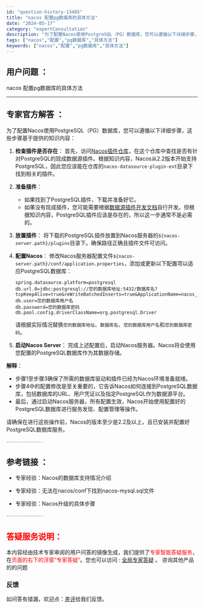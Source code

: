 ```yaml
---
id: "question-history-13485"
title: "nacos 配置pg数据库的具体方法"
date: "2024-05-17"
category: "expertConsultation"
description: "为了配置Nacos使用PostgreSQL（PG）数据库，您可以遵循以下详细步骤，这些步骤基于提供的知识内容：1. **检查插件是否存在**：   首先，访问[Nacos插件仓库](https://github.com/nacos-group/nacos-plugin)，在这个仓库中查找是否有针对P"
tags: ["nacos","配置","pg数据库","具体方法"]
keywords: ["nacos","配置","pg数据库","具体方法"]
---
```


## 用户问题 ： 
 nacos 配置pg数据库的具体方法  

---------------
## 专家官方解答 ：

为了配置Nacos使用PostgreSQL（PG）数据库，您可以遵循以下详细步骤，这些步骤基于提供的知识内容：

1. **检查插件是否存在**：
   首先，访问[Nacos插件仓库](https://github.com/nacos-group/nacos-plugin)，在这个仓库中查找是否有针对PostgreSQL的现成数据源插件。根据知识内容，Nacos从2.2版本开始支持PostgreSQL，因此您应该能在仓库的`nacos-datasource-plugin-ext`目录下找到相关的插件。

2. **准备插件**：
   - 如果找到了PostgreSQL插件，下载并准备好它。
   - 如果没有现成插件，您可能需要根据[数据源插件开发文档](https://nacos.io/docs/latest/plugin/datasource-plugin/)自行开发。但根据知识内容，PostgreSQL插件应该是存在的，所以这一步通常不是必需的。

3. **放置插件**：
   将下载的PostgreSQL插件放置到Nacos服务器的`${nacos-server.path}/plugins`目录下。确保路径正确且插件文件可访问。

4. **配置Nacos**：
   修改Nacos服务器配置文件`${nacos-server.path}/conf/application.properties`，添加或更新以下配置项以适应PostgreSQL数据库：

   ```
   spring.datasource.platform=postgresql
   db.url.0=jdbc:postgresql://您的数据库地址:5432/数据库名?tcpKeepAlive=true&reWriteBatchedInserts=true&ApplicationName=nacos_java
   db.user=您的数据库用户名
   db.password=您的数据库密码
   db.pool.config.driverClassName=org.postgresql.Driver
   ```

   请根据实际情况替换`您的数据库地址`、`数据库名`、`您的数据库用户名`和`您的数据库密码`。

5. **启动Nacos Server**：
   完成上述配置后，启动Nacos服务器。Nacos将会使用您配置的PostgreSQL数据库作为其数据存储。

**解释**：
- 步骤1至步骤3确保了所需的数据库驱动和插件已经为Nacos环境准备就绪。
- 步骤4中的配置修改是至关重要的，它告诉Nacos如何连接到PostgreSQL数据库，包括数据库的URL、用户凭证以及指定PostgreSQL作为数据源平台。
- 最后，通过启动Nacos服务器，所有配置生效，Nacos开始使用配置好的PostgreSQL数据库进行服务发现、配置管理等操作。

请确保在进行这些操作前，Nacos的版本至少是2.2及以上，且已安装并配置好PostgreSQL数据库服务。


<font color="#949494">---------------</font> 


## 参考链接 ：

* 专家经验：Nacos的数据库支持情况介绍 
 
 * 专家经验：无法在nacos/conf下找到nacos-mysql.sql文件 
 
 * 专家经验：Nacos升级的具体步骤 


 <font color="#949494">---------------</font> 
 


## <font color="#FF0000">答疑服务说明：</font> 

本内容经由技术专家审阅的用户问答的镜像生成，我们提供了<font color="#FF0000">专家智能答疑服务</font>，在<font color="#FF0000">页面的右下的浮窗”专家答疑“</font>。您也可以访问 : [全局专家答疑](https://answer.opensource.alibaba.com/docs/intro) 。 咨询其他产品的的问题

### 反馈
如问答有错漏，欢迎点：[差评](https://ai.nacos.io/user/feedbackByEnhancerGradePOJOID?enhancerGradePOJOId=13910)给我们反馈。
